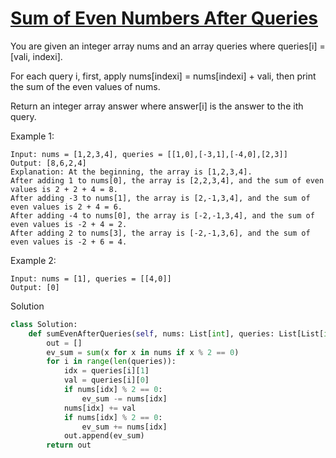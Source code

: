# [Sum of Even Numbers After Queries](https://leetcode.com/problems/sum-of-even-numbers-after-queries/description/?envType=list&envId=eiocrakj)

You are given an integer array nums and an array queries where queries[i] = [vali, indexi].

For each query i, first, apply nums[indexi] = nums[indexi] + vali, then print the sum of the even values of nums.

Return an integer array answer where answer[i] is the answer to the ith query.

Example 1:
```
Input: nums = [1,2,3,4], queries = [[1,0],[-3,1],[-4,0],[2,3]]
Output: [8,6,2,4]
Explanation: At the beginning, the array is [1,2,3,4].
After adding 1 to nums[0], the array is [2,2,3,4], and the sum of even values is 2 + 2 + 4 = 8.
After adding -3 to nums[1], the array is [2,-1,3,4], and the sum of even values is 2 + 4 = 6.
After adding -4 to nums[0], the array is [-2,-1,3,4], and the sum of even values is -2 + 4 = 2.
After adding 2 to nums[3], the array is [-2,-1,3,6], and the sum of even values is -2 + 6 = 4.
```
Example 2:
```
Input: nums = [1], queries = [[4,0]]
Output: [0]
```
Solution
```python
class Solution:
    def sumEvenAfterQueries(self, nums: List[int], queries: List[List[int]]) -> List[int]:
        out = []
        ev_sum = sum(x for x in nums if x % 2 == 0)
        for i in range(len(queries)):
            idx = queries[i][1]
            val = queries[i][0]
            if nums[idx] % 2 == 0:
                ev_sum -= nums[idx]
            nums[idx] += val
            if nums[idx] % 2 == 0:
                ev_sum += nums[idx]
            out.append(ev_sum)
        return out
```